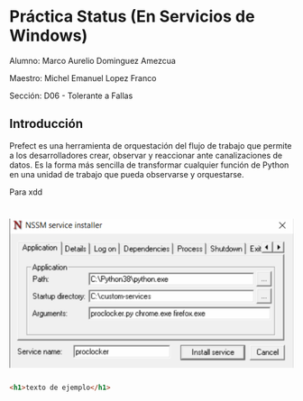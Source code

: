# Práctica Status (En Servicios de Windows)

Alumno: Marco Aurelio Dominguez Amezcua

Maestro: Michel Emanuel Lopez Franco

Sección: D06 - Tolerante a Fallas

## Introducción

Prefect es una herramienta de orquestación del flujo de trabajo que permite a los desarrolladores crear, observar y reaccionar ante canalizaciones de datos. Es la forma más sencilla de transformar cualquier función de Python en una unidad de trabajo que pueda observarse y orquestarse.

Para xdd

# ![NS](https://github.com/MarcoAurelio-1tb/ToleranteAFallas_2023B/blob/main/Status/Imagenes/nonsucking.PNG)


```html
<h1>texto de ejemplo</h1>

```
